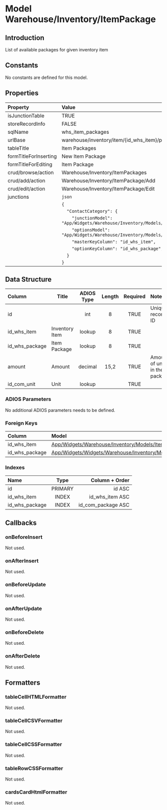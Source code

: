# Model Warehouse/Inventory/ItemPackage

## Introduction

List of available packages for given inventory item

## Constants

No constants are defined for this model.

## Properties

| Property              | Value                                                                   |
| :-------------------- | :---------------------------------------------------------------------- |
| isJunctionTable       | TRUE                                                                    |
| storeRecordInfo       | FALSE                                                                   |
| sqlName               | whs_item_packages                                                       |
| urlBase               | warehouse/inventory/item/{id_whs_item}/packages                         |
| tableTitle            | Item Packages                                                           |
| formTitleForInserting | New Item Package                                                        |
| formTitleForEditing   | Item Package                                                            |
| crud/browse/action    | Warehouse/Inventory/ItemPackages                                        |
| crud/add/action       | Warehouse/Inventory/ItemPackage/Add                                     |
| crud/edit/action      | Warehouse/Inventory/ItemPackage/Edit                                    |
| junctions             | `json`                                                                  |
|                       | `{`                                                                     |
|                       | `  "ContactCategory": {`                                                |
|                       | `    "junctionModel": "App/Widgets/Warehouse/Inventory/Models/Item",`   |
|                       | `    "optionsModel": "App/Widgets/Warehouse/Inventory/Models/Package",` |
|                       | `    "masterKeyColumn": "id_whs_item",`                                 |
|                       | `    "optionKeyColumn": "id_whs_package",`                              |
|                       | `  }`                                                                   |
|                       | `}`                                                                     |

## Data Structure

| Column         | Title          | ADIOS Type | Length | Required | Notes                          |
| :------------- | -------------- | :--------: | :----: | :------: | :----------------------------- |
| id             |                |    int     |   8    |   TRUE   | Unique record ID               |
| id_whs_item    | Inventory Item |   lookup   |   8    |   TRUE   |                                |
| id_whs_package | Item Package   |   lookup   |   8    |   TRUE   |                                |
| amount         | Amount         |  decimal   |  15,2  |   TRUE   | Amount of units in the package |
| id_com_unit    | Unit           |   lookup   |        |   TRUE   |                                |

### ADIOS Parameters

No additional ADIOS parameters needs to be defined.

### Foreign Keys

| Column         | Model                                                                  | Relation | OnUpdate | OnDelete |
| :------------- | :--------------------------------------------------------------------- | :------: | -------- | -------- |
| id_whs_item    | [App/Widgets/Warehouse/Inventory/Models/Item](./Item.md)               |   1:N    | Cascade  | Restrict |
| id_whs_package | [App/Widgets/Widgets/Warehouse/Inventory/Models/Package](./Package.md) |   1:N    | Cascade  | Cascade  |

### Indexes

| Name           |  Type   |     Column + Order |
| :------------- | :-----: | -----------------: |
| id             | PRIMARY |             id ASC |
| id_whs_item    |  INDEX  |    id_whs_item ASC |
| id_whs_package |  INDEX  | id_com_package ASC |

## Callbacks

### onBeforeInsert

Not used.

### onAfterInsert

Not used.

### onBeforeUpdate

Not used.

### onAfterUpdate

Not used.

### onBeforeDelete

Not used.

### onAfterDelete

Not used.

## Formatters

### tableCellHTMLFormatter

Not used.

### tableCellCSVFormatter

Not used.

### tableCellCSSFormatter

Not used.

### tableRowCSSFormatter

Not used.

### cardsCardHtmlFormatter

Not used.
